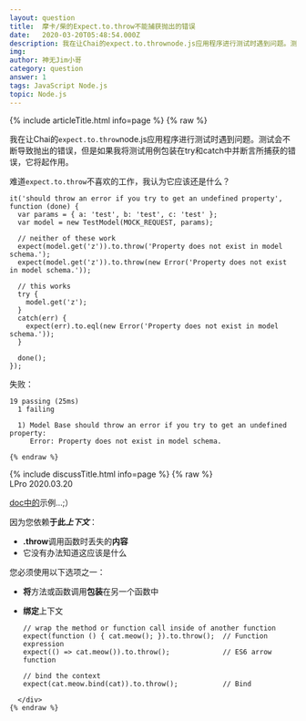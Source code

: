 ```yaml
---
layout: question
title:  摩卡/柴的Expect.to.throw不能捕获抛出的错误
date:   2020-03-20T05:48:54.000Z
description: 我在让Chai的expect.to.thrownode.js应用程序进行测试时遇到问题。测试会不断导致抛出的错误，但是如果我将测试用例包装在try和cat...
img: 
author: 神无Jim小哥
category: question
answer: 1
tags: JavaScript Node.js
topic: Node.js
---
```

<div class="article-root">
  <div class="article">
    {% include articleTitle.html info=page %}
    {% raw %}
    <div class="article-content"><p><font style="vertical-align: inherit;"><font style="vertical-align: inherit;">我在让Chai的</font></font><code>expect.to.throw</code><font style="vertical-align: inherit;"><font style="vertical-align: inherit;">node.js应用程序进行测试时</font><font style="vertical-align: inherit;">遇到问题</font><font style="vertical-align: inherit;">。</font><font style="vertical-align: inherit;">测试会不断导致抛出的错误，但是如果我将测试用例包装在try和catch中并断言所捕获的错误，它将起作用。</font></font></p>

<p><font style="vertical-align: inherit;"><font style="vertical-align: inherit;">难道</font></font><code>expect.to.throw</code><font style="vertical-align: inherit;"><font style="vertical-align: inherit;">不喜欢的工作，我认为它应该还是什么？</font></font></p>

<pre><code>it('should throw an error if you try to get an undefined property', function (done) {<font></font>
  var params = { a: 'test', b: 'test', c: 'test' };<font></font>
  var model = new TestModel(MOCK_REQUEST, params);<font></font>
<font></font>
  // neither of these work<font></font>
  expect(model.get('z')).to.throw('Property does not exist in model schema.');<font></font>
  expect(model.get('z')).to.throw(new Error('Property does not exist in model schema.'));<font></font>
<font></font>
  // this works<font></font>
  try { <font></font>
    model.get('z'); <font></font>
  }<font></font>
  catch(err) {<font></font>
    expect(err).to.eql(new Error('Property does not exist in model schema.'));<font></font>
  }<font></font>
<font></font>
  done();<font></font>
});<font></font>
</code></pre>

<p><font style="vertical-align: inherit;"><font style="vertical-align: inherit;">失败：</font></font></p>

<pre class="lang-none prettyprint-override"><code>19 passing (25ms)<font></font>
  1 failing<font></font>
<font></font>
  1) Model Base should throw an error if you try to get an undefined property:<font></font>
     Error: Property does not exist in model schema.<font></font>
</code></pre></div>
    {% endraw %}
  </div>

  <div class="discuss-wrapper">
    {% include discussTitle.html info=page %}
    {% raw %}
    <div class="discuss-item">
        <div class="discuss-parent">
          <div class="discuss-meta">
            <span class="discuss-user">LPro</span>
            <span class="discuss-time">2020.03.20</span>
          </div>
          <div class="discuss-comment"><p><font style="vertical-align: inherit;"></font><a href="http://www.chaijs.com/api/bdd/#method_throw" rel="nofollow noreferrer"><font style="vertical-align: inherit;"><font style="vertical-align: inherit;">doc中的</font></font></a><font style="vertical-align: inherit;"><font style="vertical-align: inherit;">示例</font><font style="vertical-align: inherit;">...;）</font></font></p>

<p><font style="vertical-align: inherit;"><font style="vertical-align: inherit;">因为您依赖</font></font><strong><font style="vertical-align: inherit;"><font style="vertical-align: inherit;">于此</font></font><em><font style="vertical-align: inherit;"><font style="vertical-align: inherit;">上下文</font></font></em></strong><font style="vertical-align: inherit;"><font style="vertical-align: inherit;">：</font></font></p>

<ul>
<li><font style="vertical-align: inherit;"><strong><font style="vertical-align: inherit;">.throw</font></strong><font style="vertical-align: inherit;">调用函数时丢失的</font></font><strong><font style="vertical-align: inherit;"><font style="vertical-align: inherit;">内容</font></font></strong></li>
<li><font style="vertical-align: inherit;"><font style="vertical-align: inherit;">它没有办法知道这应该是什么</font></font></li>
</ul>

<p><font style="vertical-align: inherit;"><font style="vertical-align: inherit;">您必须使用以下选项之一：</font></font></p>

<ul>
<li><strong><font style="vertical-align: inherit;"><font style="vertical-align: inherit;">将</font></font></strong><font style="vertical-align: inherit;"><font style="vertical-align: inherit;">方法或函数调用</font><strong><font style="vertical-align: inherit;">包装</font></strong><font style="vertical-align: inherit;">在另一个函数中</font></font></li>
<li><p><strong><font style="vertical-align: inherit;"><font style="vertical-align: inherit;">绑定</font></font></strong><font style="vertical-align: inherit;"><font style="vertical-align: inherit;">上下文</font></font></p>

<pre><code>// wrap the method or function call inside of another function<font></font>
expect(function () { cat.meow(); }).to.throw();  // Function expression<font></font>
expect(() =&gt; cat.meow()).to.throw();             // ES6 arrow function<font></font>
<font></font>
// bind the context<font></font>
expect(cat.meow.bind(cat)).to.throw();           // Bind<font></font>
</code></pre></li>
</ul></div>
        </div>
        
      </div>
    {% endraw %}
  </div>
<div>
